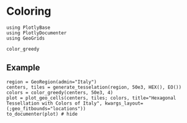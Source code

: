 # Coloring

```@setup plot
using PlotlyBase
using PlotlyDocumenter
using GeoGrids
```

```@docs
color_greedy
```

## Example
```@example plot
region = GeoRegion(admin="Italy")
centers, tiles = generate_tesselation(region, 50e3, HEX(), EO())
colors = color_greedy(centers, 50e3, 4)
plot = plot_geo_cells(centers, tiles; colors, title="Hexagonal Tessellation with Colors of Italy", kwargs_layout=(;geo_fitbounds="locations"))
to_documenter(plot) # hide
```